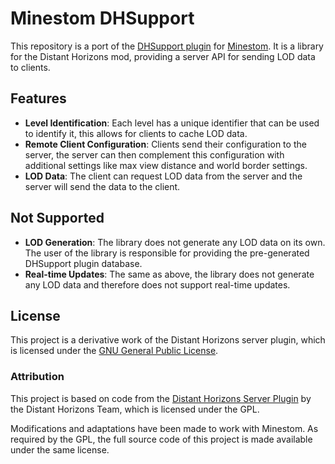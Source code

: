 # Minestom DHSupport

This repository is a port of the [DHSupport plugin](https://gitlab.com/distant-horizons-team/distant-horizons-server-plugin) for [Minestom](https://minestom.net).
It is a library for the Distant Horizons mod, providing a server API for sending LOD data to clients.

## Features
- **Level Identification**: Each level has a unique identifier that can be used to identify it, this allows for clients to cache LOD data.
- **Remote Client Configuration**: Clients send their configuration to the server, 
the server can then complement this configuration with additional settings like max view distance and world border settings.
- **LOD Data**: The client can request LOD data from the server and the server will send the data to the client.

## Not Supported
- **LOD Generation**: The library does not generate any LOD data on its own. The user of the library is responsible for providing the pre-generated DHSupport plugin database.
- **Real-time Updates**: The same as above, the library does not generate any LOD data and therefore does not support real-time updates.

## License
This project is a derivative work of the Distant Horizons server plugin, which is licensed under the [GNU General Public License](https://gitlab.com/distant-horizons-team/distant-horizons-server-plugin/-/blob/f55d6441440cda75629e3f9204131d11ea488210/LICENSE).

### Attribution
This project is based on code from the [Distant Horizons Server Plugin](https://gitlab.com/distant-horizons-team/distant-horizons-server-plugin) by the Distant Horizons Team, which is licensed under the GPL.

Modifications and adaptations have been made to work with Minestom. As required by the GPL, the full source code of this project is made available under the same license.
